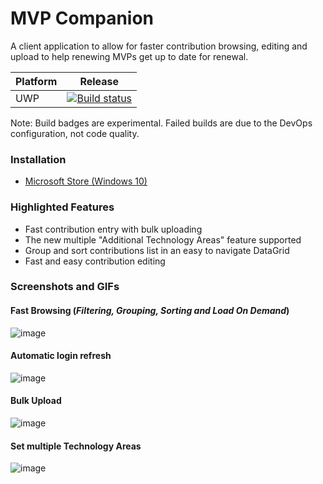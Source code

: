 # MVP Companion 

A client application to allow for faster contribution browsing, editing and upload to help renewing MVPs get up to date for renewal. 


| Platform | Release  |
|----------|-----------------------|
| UWP | [![Build status](https://lance.visualstudio.com/MVP%20Companion%20Ops/_apis/build/status/MVP%20Companion%20UWP)](https://lance.visualstudio.com/MVP%20Companion%20Ops/_build/latest?definitionId=5) |

Note: Build badges are experimental. Failed builds are due to the DevOps configuration, not code quality.


### Installation
- [Microsoft Store (Windows 10)](https://www.microsoft.com/store/apps/9NRXNX3WLH77) 

### Highlighted Features
- Fast contribution entry with bulk uploading 
- The new multiple "Additional Technology Areas" feature supported
- Group and sort contributions list in an easy to navigate DataGrid
- Fast and easy contribution editing

### Screenshots and GIFs

#### Fast Browsing (*Filtering, Grouping, Sorting and Load On Demand*)

![image](https://dvlup.blob.core.windows.net/general-app-files/MVP%20Companion/MVPCompGridFeatures.png)

#### Automatic login refresh

![image](https://dvlup.blob.core.windows.net/general-app-files/MVP%20Companion/MVP_Companion_1.7_update.gif)

#### Bulk Upload

![image](https://content.screencast.com/users/lance.mccarthy/folders/Snagit/media/054a5bfe-3d1f-4aec-b4df-1473d662e789/03.09.2018-18.36.GIF)

#### Set multiple Technology Areas

![image](https://dvlup.blob.core.windows.net/general-app-files/MVP%20Companion/MutipleTechAreas.gif)
